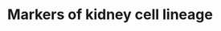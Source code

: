 ---
annotations:
- id: CL:0000669
  parent: native cell
  type: Cell Type Ontology
  value: pericyte cell
- id: CL:1000692
  parent: animal cell
  type: Cell Type Ontology
  value: kidney interstitial fibroblast
- id: CL:0011026
  parent: native cell
  type: Cell Type Ontology
  value: progenitor cell
- id: DOID:0080205
  type: Disease Ontology
  value: CAKUT
- id: CL:1000497
  parent: animal cell
  type: Cell Type Ontology
  value: kidney cell
- id: CL:0000653
  parent: animal cell
  type: Cell Type Ontology
  value: glomerular visceral epithelial cell
- id: PW:0000004
  parent: regulatory pathway
  type: Pathway Ontology
  value: regulatory pathway
- id: CL:1000452
  parent: animal cell
  type: Cell Type Ontology
  value: parietal epithelial cell
- id: CL:0000650
  parent: native cell
  type: Cell Type Ontology
  value: mesangial cell
authors:
- Fehrhart
- Mkutmon
- AlexanderPico
- Larsgw
- Eweitz
- Ash iyer
citedin: ''
communities:
- ONTOX
description: 'This pathway contains a timely and spatially differentiated map of cell
  markers for kidney development. These are relevant to study the congenital anomalies
  of kidney and urinary tract (CAKUT) disorders. '
last-edited: 2025-01-23
ndex: null
organisms:
- Homo sapiens
redirect_from:
- /index.php/Pathway:WP5236
- /instance/WP5236
- /instance/WP5236_r136289
revision: r136289
schema-jsonld:
- '@context': https://schema.org/
  '@id': https://wikipathways.github.io/pathways/WP5236.html
  '@type': Dataset
  creator:
    '@type': Organization
    name: WikiPathways
  description: 'This pathway contains a timely and spatially differentiated map of
    cell markers for kidney development. These are relevant to study the congenital
    anomalies of kidney and urinary tract (CAKUT) disorders. '
  keywords:
  - ACTA2
  - ALDH1A2
  - AP2B1
  - AXIN2
  - BMP4
  - BMP7
  - CITED1
  - DACT1
  - DCN
  - DES
  - EGLN1
  - EGLN2
  - EGLN3
  - EMX2
  - EPO
  - EYA1
  - FAT4
  - FGF7
  - FGF8
  - FOXD1
  - GDNF
  - HNF1A
  - HNF1B
  - HNF4A
  - JAG1
  - KCTD1
  - KDR
  - KIT
  - LHX1
  - NOTCH1
  - NOTCH2
  - NPHS1
  - NPHS2
  - NT5E
  - NTN1
  - OSR1
  - PAX2
  - PBX1
  - PDGFRB
  - PECAM1
  - REN
  - RSPO1
  - RSPO3
  - SALL1
  - SFRP1
  - SIX1
  - SIX2
  - SMAD1
  - SMAD5
  - TBX18
  - TCF21
  - TLX1
  - TNC
  - TSHZ3
  - VSX2
  - WNT4
  - WNT5A
  - WT1
  license: CC0
  name: Markers of kidney cell lineage
seo: CreativeWork
title: Markers of kidney cell lineage
wpid: WP5236
---